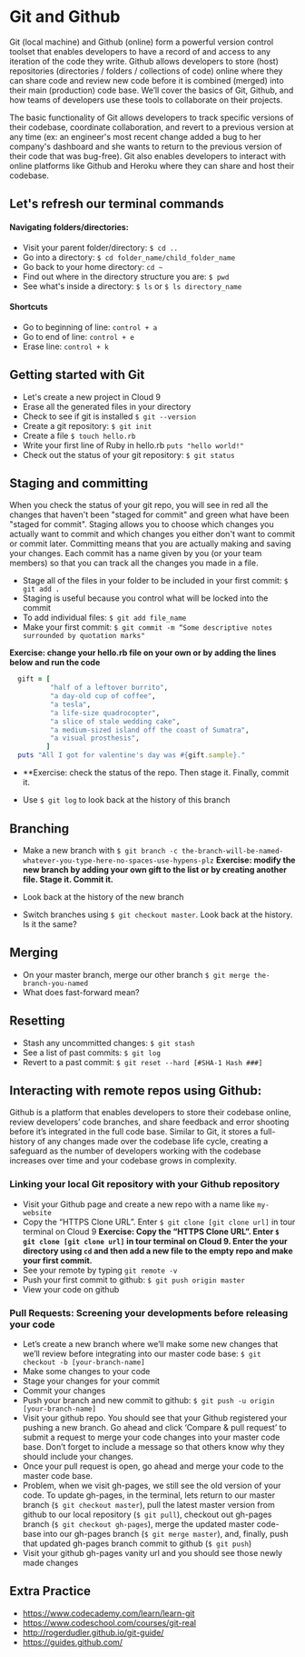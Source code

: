 # Git and Github

Git (local machine) and Github (online) form a powerful version control toolset that enables developers to have a record of and access to any iteration of the code they write. Github allows developers to store (host) repositories (directories / folders / collections of code) online where they can share code and review new code before it is combined (merged) into their main (production) code base. We’ll cover the basics of Git, Github, and how teams of developers use these tools to collaborate on their projects.

The basic functionality of Git allows developers to track specific versions of their codebase, coordinate collaboration, and revert to a previous version at any time (ex: an engineer's most recent change added a bug to her company's dashboard and she wants to return to the previous version of their code that was bug-free). Git also enables developers to interact with online platforms like Github and Heroku where they can share and host their codebase.

## Let's refresh our terminal commands

#### Navigating folders/directories:

- Visit your parent folder/directory: `$ cd ..`
- Go into a directory: `$ cd folder_name/child_folder_name`
- Go back to your home directory: `cd ~`
- Find out where in the directory structure you are: `$ pwd`
- See what's inside a directory: `$ ls` or `$ ls directory_name`

#### Shortcuts

- Go to beginning of line: `control + a`
- Go to end of line: `control + e`
- Erase line: `control + k`

## Getting started with Git

- Let's create a new project in Cloud 9
- Erase all the generated files in your directory
- Check to see if git is installed `$ git --version`
- Create a git repository: `$ git init`
- Create a file `$ touch hello.rb`
- Write your first line of Ruby in hello.rb `puts "hello world!"`
- Check out the status of your git repository: `$ git status`

## Staging and committing

When you check the status of your git repo, you will see in red all the changes that haven't been "staged for commit" and green what have been "staged for commit". Staging allows you to choose which changes you actually want to commit and which changes you either don't want to commit or commit later.
Committing means that you are actually making and saving your changes. Each commit has a name given by you (or your team members) so that you can track all the changes you made in a file.

- Stage all of the files in your folder to be included in your first commit: `$ git add .`
- Staging is useful because you control what will be locked into the commit
- To add individual files: `$ git add file_name`
- Make your first commit: `$ git commit -m “Some descriptive notes surrounded by quotation marks"`

**Exercise: change your hello.rb file on your own or by adding the lines below and run the code**

```ruby
  gift = [
          "half of a leftover burrito",
          "a day-old cup of coffee",
          "a tesla",
          "a life-size quadrocopter",
          "a slice of stale wedding cake",
          "a medium-sized island off the coast of Sumatra",
          "a visual prosthesis",
         ]
  puts "All I got for valentine's day was #{gift.sample}."
```

- **Exercise: check the status of the repo. Then stage it. Finally, commit it.

- Use `$ git log` to look back at the history of this branch

## Branching

- Make a new branch with `$ git branch -c the-branch-will-be-named-whatever-you-type-here-no-spaces-use-hypens-plz`
**Exercise: modify the new branch by adding your own gift to the list or by creating another file. Stage it. Commit it.**

- Look back at the history of the new branch
- Switch branches using `$ git checkout master`. Look back at the history. Is it the same?

## Merging
- On your master branch, merge our other branch `$ git merge the-branch-you-named`
- What does fast-forward mean?



## Resetting

- Stash any uncommitted changes: `$ git stash`
- See a list of past commits: `$ git log`
- Revert to a past commit: `$ git reset --hard [#SHA-1 Hash ###]`

## Interacting with remote repos using Github:

Github is a platform that enables developers to store their codebase online, review developers’ code branches, and share feedback and error shooting before it’s integrated in the full code base. Similar to Git, it stores a full-history of any changes made over the codebase life cycle, creating a safeguard as the number of developers working with the codebase increases over time and your codebase grows in complexity.

### Linking your local Git repository with your Github repository

- Visit your Github page and create a new repo with a name like `my-website`
- Copy the “HTTPS Clone URL”. Enter `$ git clone [git clone url]` in tour terminal on Cloud 9
**Exercise: Copy the “HTTPS Clone URL”. Enter `$ git clone [git clone url]` in tour terminal on Cloud 9. Enter the your directory using `cd` and then add a new file to the empty repo and make your first commit.**
- See your remote by typing `git remote -v`
- Push your first commit to github: `$ git push origin master`
- View your code on github

### Pull Requests: Screening your developments before releasing your code

- Let’s create a new branch where we’ll make some new changes that we’ll review before integrating into our master code base: `$ git checkout -b [your-branch-name]`
- Make some changes to your code
- Stage your changes for your commit
- Commit your changes
- Push your branch and new commit to github: `$ git push -u origin [your-branch-name]`
- Visit your github repo. You should see that your Github registered your pushing a new branch. Go ahead and click ‘Compare & pull request’ to submit a request to merge your code changes into your master code base. Don’t forget to include a message so that others know why they should include your changes.
- Once your pull request is open, go ahead and merge your code to the master code base.
- Problem, when we visit gh-pages, we still see the old version of your code. To update gh-pages, in the terminal, lets return to our master branch (`$ git checkout master`), pull the latest master version from github to our local repository (`$ git pull`), checkout out gh-pages branch (`$ git checkout gh-pages`), merge the updated master code-base into our gh-pages branch (`$ git merge master`), and, finally, push that updated gh-pages branch commit to github (`$ git push`)
- Visit your github gh-pages vanity url and you should see those newly made changes

## Extra Practice

- https://www.codecademy.com/learn/learn-git
- https://www.codeschool.com/courses/git-real
- http://rogerdudler.github.io/git-guide/
- https://guides.github.com/
